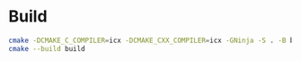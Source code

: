 # Build

```bash
cmake -DCMAKE_C_COMPILER=icx -DCMAKE_CXX_COMPILER=icx -GNinja -S . -B build
cmake --build build
```